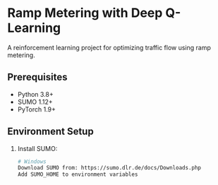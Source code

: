 # Ramp Metering with Deep Q-Learning

A reinforcement learning project for optimizing traffic flow using ramp metering.


## Prerequisites

- Python 3.8+
- SUMO 1.12+
- PyTorch 1.9+

## Environment Setup

1. Install SUMO:
   ```bash
   # Windows
   Download SUMO from: https://sumo.dlr.de/docs/Downloads.php
   Add SUMO_HOME to environment variables
